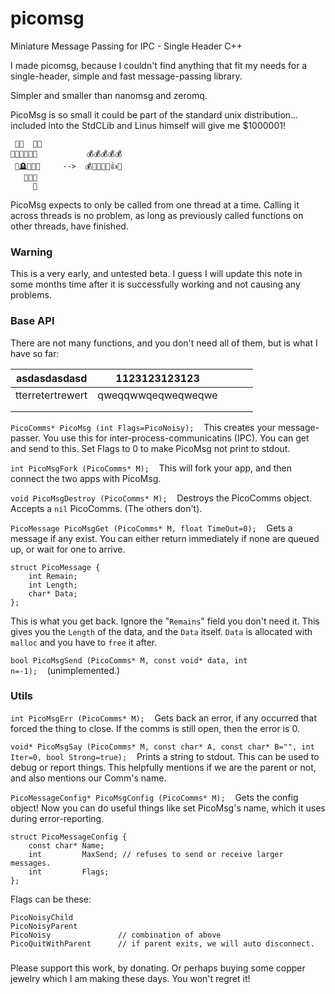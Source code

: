# picomsg

Miniature Message Passing for IPC - Single Header C++


I made picomsg, because I couldn't find anything that fit my needs for a single-header, simple and fast message-passing library.

Simpler and smaller than nanomsg and zeromq.

PicoMsg is so small it could be part of the standard unix distribution... included into the StdCLib and Linus himself will give me $1000001!

     🥰🥰  🥰🥰
    🤭😂🤣😢😢😢           💰💰💰💰💰
     🫢🪦💅🤗👀     -->  💰🤑💎💍🫢👍😇
       🥹🥹🥹
         🥰

PicoMsg expects to only be called from one thread at a time. Calling it across threads is no problem, as long as previously called functions on other threads, have finished.

### Warning
This is a very early, and untested beta. I guess I will update this note in some months time after it is successfully working and not causing any problems. 

### Base API

There are not many functions, and you don't need all of them, but is what I have so far:

| asdasdasdasd     | 1123123123123      |   |   |   |
|------------------|--------------------|---|---|---|
| tterretertrewert | qweqqwwqeqweqweqwe |   |   |   |
|                  |                    |   |   |   |
|                  |                    |   |   |   |

`PicoComms* PicoMsg (int Flags=PicoNoisy);`    This creates your message-passer. You use this for inter-process-communicatins (IPC). You can get and send to this. Set Flags to 0 to make PicoMsg not print to stdout.
    
`int PicoMsgFork (PicoComms* M);`    This will fork your app, and then connect the two apps with PicoMsg.

`void PicoMsgDestroy (PicoComms* M);`    Destroys the PicoComms object. Accepts a `nil` PicoComms. (The others don't).
    
`PicoMessage PicoMsgGet (PicoComms* M, float TimeOut=0);`    Gets a message if any exist. You can either return immediately if none are queued up, or wait for one to arrive. 

    struct PicoMessage {
        int Remain;
        int Length;
        char* Data;
    };

This is what you get back. Ignore the "`Remains`" field you don't need it. This gives you the `Length` of the data, and the `Data` itself. `Data` is allocated with `malloc` and you have to `free` it after.
    
`bool PicoMsgSend (PicoComms* M, const void* data, int n=-1);`    (unimplemented.)


### Utils

`int PicoMsgErr (PicoComms* M);`    Gets back an error, if any occurred that forced the thing to close. If the comms is still open, then the error is 0.
    
`void* PicoMsgSay (PicoComms* M, const char* A, const char* B="", int Iter=0, bool Strong=true);`    Prints a string to stdout. This can be used to debug or report things. This helpfully mentions if we are the parent or not, and also mentions our Comm's name.
    
`PicoMessageConfig* PicoMsgConfig (PicoComms* M);`    Gets the config object! Now you can do useful things like set PicoMsg's name, which it uses during error-reporting.

    struct PicoMessageConfig {
        const char* Name;
        int         MaxSend; // refuses to send or receive larger messages.
        int         Flags;
    };

Flags can be these:

    PicoNoisyChild
    PicoNoisyParent
    PicoNoisy               // combination of above
    PicoQuitWithParent      // if parent exits, we will auto disconnect.


###

Please support this work, by donating. Or perhaps buying some copper jewelry which I am making these days. You won't regret it!

